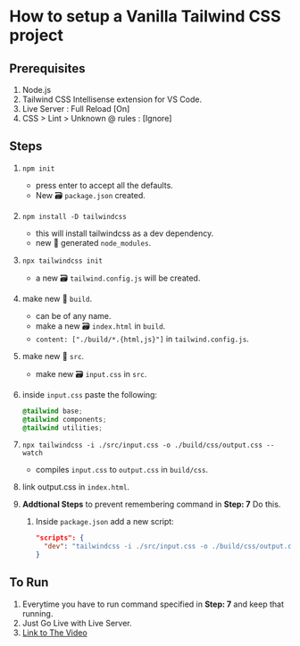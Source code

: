 # How to setup a Vanilla Tailwind CSS project

## Prerequisites

1. Node.js
2. Tailwind CSS Intellisense extension for VS Code.
3. Live Server : Full Reload [On]
4. CSS > Lint > Unknown @ rules : [Ignore]

## Steps

1. `npm init`
   - press enter to accept all the defaults.
   - New 🗃️ `package.json` created.
2. `npm install -D tailwindcss`
   - this will install tailwindcss as a dev dependency.
   - new 📂 generated `node_modules`.
3. `npx tailwindcss init`
   - a new 🗃️ `tailwind.config.js` will be created.
4. make new 📂 `build`.
   - can be of any name.
   - make a new 🗃️ `index.html` in `build`.
   - `content: ["./build/*.{html,js}"]` in `tailwind.config.js`.
5. make new 📂 `src`.
   - make new 🗃️ `input.css` in `src`.
6. inside `input.css` paste the following:

   ```css
   @tailwind base;
   @tailwind components;
   @tailwind utilities;
   ```

7. `npx tailwindcss -i ./src/input.css -o ./build/css/output.css --watch`
   - compiles `input.css` to `output.css` in `build/css`.
8. link output.css in `index.html`.
9. **Addtional Steps** to prevent remembering command in **Step: 7** Do this.
   1. Inside `package.json` add a new script:

       ```json
       "scripts": {
         "dev": "tailwindcss -i ./src/input.css -o ./build/css/output.css --watch"
       }
       ```

## To Run

1. Everytime you have to run command specified in **Step: 7** and keep that running.
2. Just Go Live with Live Server.
3. [Link to The Video](https://www.youtube.com/watch?v=arftp8kFBBg)
